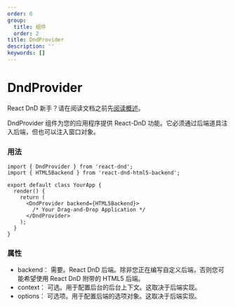 ```yaml
---
order: 6
group:
  title: 组件
  order: 2
title: DndProvider
description: ''
keywords: []
---
```


# DndProvider

React DnD 新手？请在阅读文档之前先[阅读概述](/guides)。

DndProvider 组件为您的应用程序提供 React-DnD 功能。它必须通过后端道具注入后端，但也可以注入窗口对象。

### 用法

```tsx | pure
import { DndProvider } from 'react-dnd';
import { HTML5Backend } from 'react-dnd-html5-backend';

export default class YourApp {
  render() {
    return (
      <DndProvider backend={HTML5Backend}>
        /* Your Drag-and-Drop Application */
      </DndProvider>
    );
  }
}
```

### 属性

- backend： 需要。React DnD 后端。除非您正在编写自定义后端，否则您可能希望使用 React DnD 附带的 HTML5 后端。
- context： 可选。用于配置后台的后台上下文。这取决于后端实现。
- options： 可选项。用于配置后端的选项对象。这取决于后端实现。
